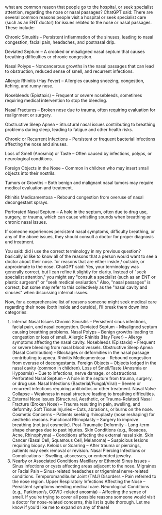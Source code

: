 what are common reason that people go to the hospital, or seek specialist attention, regarding the nose or nasal passages?
ChatGPT said:
There are several common reasons people visit a hospital or seek specialist care (such as an ENT doctor) for issues related to the nose or nasal passages. These include:

Chronic Sinusitis – Persistent inflammation of the sinuses, leading to nasal congestion, facial pain, headaches, and postnasal drip.

Deviated Septum – A crooked or misaligned nasal septum that causes breathing difficulties or chronic congestion.

Nasal Polyps – Noncancerous growths in the nasal passages that can lead to obstruction, reduced sense of smell, and recurrent infections.

Allergic Rhinitis (Hay Fever) – Allergies causing sneezing, congestion, itching, and runny nose.

Nosebleeds (Epistaxis) – Frequent or severe nosebleeds, sometimes requiring medical intervention to stop the bleeding.

Nasal Fractures – Broken nose due to trauma, often requiring evaluation for realignment or surgery.

Obstructive Sleep Apnea – Structural nasal issues contributing to breathing problems during sleep, leading to fatigue and other health risks.

Chronic or Recurrent Infections – Persistent or frequent bacterial infections affecting the nose and sinuses.

Loss of Smell (Anosmia) or Taste – Often caused by infections, polyps, or neurological conditions.

Foreign Objects in the Nose – Common in children who may insert small objects into their nostrils.

Tumors or Growths – Both benign and malignant nasal tumors may require medical evaluation and treatment.

Rhinitis Medicamentosa – Rebound congestion from overuse of nasal decongestant sprays.

Perforated Nasal Septum – A hole in the septum, often due to drug use, surgery, or trauma, which can cause whistling sounds when breathing or chronic nasal issues.

If someone experiences persistent nasal symptoms, difficulty breathing, or any of the above issues, they should consult a doctor for proper diagnosis and treatment.







You said:
did i use the correct terminology in my previous question?  basically id like to know all of the reasons that a person would want to see a doctor about their nose.  for reasons that are either inside / outside, or approximate to the nose.
ChatGPT said:
Yes, your terminology was generally correct, but I can refine it slightly for clarity. Instead of "seek specialist attention," you might say "consult a specialist (such as an ENT or plastic surgeon)" or "seek medical evaluation." Also, "nasal passages" is correct, but some may refer to this collectively as the "nasal cavity and sinuses" when discussing internal issues.

Now, for a comprehensive list of reasons someone might seek medical care regarding their nose (both inside and outside), I'll break them down into categories:

1. Internal Nasal Issues
Chronic Sinusitis – Persistent sinus infections, facial pain, and nasal congestion.
Deviated Septum – Misaligned septum causing breathing problems.
Nasal Polyps – Benign growths leading to congestion or loss of smell.
Allergic Rhinitis (Hay Fever) – Allergy symptoms affecting the nasal cavity.
Nosebleeds (Epistaxis) – Frequent or severe bleeding from nasal blood vessels.
Obstructive Sleep Apnea (Nasal Contribution) – Blockages or deformities in the nasal passage contributing to apnea.
Rhinitis Medicamentosa – Rebound congestion from overuse of decongestants.
Foreign Objects – Objects lodged in the nasal cavity (common in children).
Loss of Smell/Taste (Anosmia or Hyposmia) – Due to infections, nerve damage, or obstructions.
Perforated Nasal Septum – A hole in the septum from trauma, surgery, or drug use.
Nasal Infections (Bacterial/Fungal/Viral) – Severe or recurrent infections requiring antibiotics or other treatment.
Nasal Valve Collapse – Weakness in nasal structure leading to breathing difficulties.
2. External Nose Issues (Structural, Aesthetic, or Trauma-Related)
Nasal Fracture (Broken Nose) – Trauma resulting in pain, swelling, and deformity.
Soft Tissue Injuries – Cuts, abrasions, or burns on the nose.
Cosmetic Concerns – Patients seeking rhinoplasty (nose reshaping) for aesthetic reasons.
Functional Rhinoplasty – Surgery to improve breathing (not just cosmetic).
Post-Traumatic Deformity – Long-term shape changes due to past injuries.
Skin Conditions (e.g., Rosacea, Acne, Rhinophyma) – Conditions affecting the external nasal skin.
Skin Cancer (Basal Cell, Squamous Cell, Melanoma) – Suspicious lesions requiring biopsy.
Keloids or Scarring – After trauma or piercings, patients may seek removal or revision.
Nasal Piercing Infections or Complications – Swelling, abscesses, or embedded jewelry.
3. Nearby or Associated Conditions
Maxillary or Ethmoid Sinus Issues – Sinus infections or cysts affecting areas adjacent to the nose.
Migraines or Facial Pain – Sinus-related headaches or trigeminal nerve-related conditions.
Temporomandibular Joint (TMJ) Disorders – Pain referred to the nose region.
Upper Respiratory Infections Affecting the Nose – Persistent symptoms needing medical care.
Neurological Conditions (e.g., Parkinson’s, COVID-related anosmia) – Affecting the sense of smell.
If you're trying to cover all possible reasons someone would visit a doctor for nose-related concerns, this list is quite thorough. Let me know if you'd like me to expand on any of these!